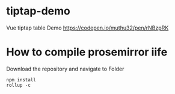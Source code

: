 # tiptap-demo
Vue tiptap table Demo
https://codepen.io/muthu32/pen/rNBzpRK

# How to compile prosemirror iife
Download the repository and navigate to Folder
```
npm install
rollup -c
```
